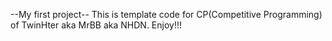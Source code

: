 --My first project--
This is template code for CP(Competitive Programming) of TwinHter aka MrBB aka NHDN.
Enjoy!!!
